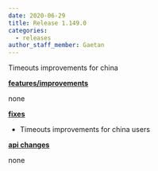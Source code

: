 ```yaml
---
date: 2020-06-29
title: Release 1.149.0
categories:
  - releases
author_staff_member: Gaetan
---
```

Timeouts improvements for china

<!--more-->

**<u>features/improvements</u>**

none

**<u>fixes</u>**

- Timeouts improvements for china users

**<u>api changes</u>**

none


  
